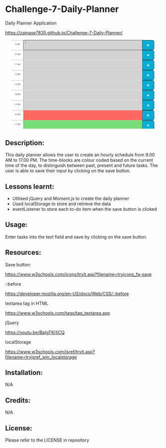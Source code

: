 # Challenge-7-Daily-Planner
Daily Planner Application

 https://zainase7835.github.io/Challenge-7-Daily-Planner/
 
![Screenshot of daily planner](images/Capture50.PNG)

## Description:

This daily planner allows the user to create an hourly schedule from 9.00 AM to 17.00 PM. The time-blocks are colour coded based on the current time of the day, to distinguish between past, present and future tasks. The user is able to save their input by clicking on the save button.

## Lessons learnt:

- Utilised jQuery and Moment.js to create the daily planner
- Used localStorage to store and retrieve the data
- eventListener to store each to-do item when the save button is clicked

## Usage:

Enter tasks into the text field and save by clicking on the save button.

## Resources:

Save button:

https://www.w3schools.com/icons/tryit.asp?filename=tryicons_fa-save

::before

https://developer.mozilla.org/en-US/docs/Web/CSS/::before

textarea tag in HTML

https://www.w3schools.com/tags/tag_textarea.asp

jQuery

https://youtu.be/BaIgTKj1iCQ

localStorage

https://www.w3schools.com/jsref/tryit.asp?filename=tryjsref_win_localstorage

## Installation:

N/A

## Credits:

N/A

## License:

Please refer to the LICENSE in repository



